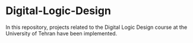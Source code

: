# Digital-Logic-Design
In this repository, projects related to the Digital Logic Design course at the University of Tehran have been implemented.
